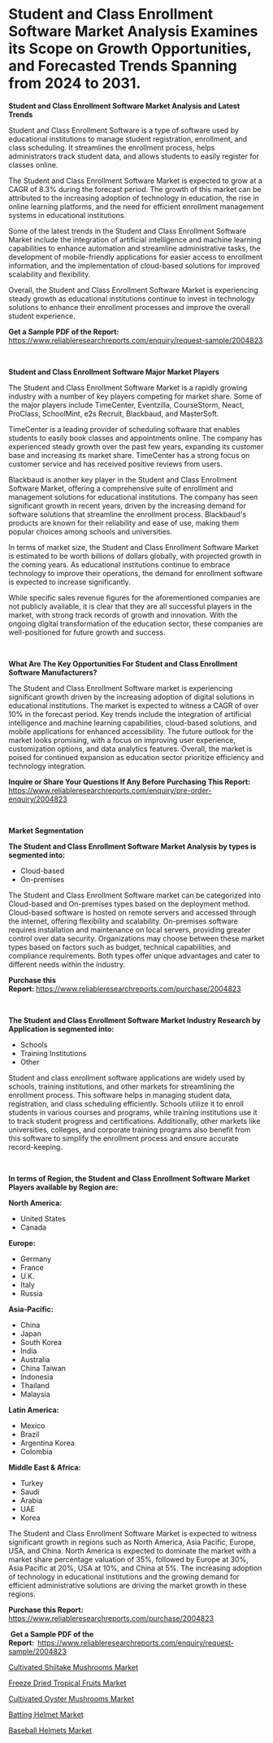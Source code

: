 <p><h1>Student and Class Enrollment Software Market Analysis Examines its Scope on Growth Opportunities, and Forecasted Trends Spanning from 2024 to 2031.</h1></p><p><strong>Student and Class Enrollment Software Market Analysis and Latest Trends</strong></p>
<p><p>Student and Class Enrollment Software is a type of software used by educational institutions to manage student registration, enrollment, and class scheduling. It streamlines the enrollment process, helps administrators track student data, and allows students to easily register for classes online.</p><p>The Student and Class Enrollment Software Market is expected to grow at a CAGR of 8.3% during the forecast period. The growth of this market can be attributed to the increasing adoption of technology in education, the rise in online learning platforms, and the need for efficient enrollment management systems in educational institutions.</p><p>Some of the latest trends in the Student and Class Enrollment Software Market include the integration of artificial intelligence and machine learning capabilities to enhance automation and streamline administrative tasks, the development of mobile-friendly applications for easier access to enrollment information, and the implementation of cloud-based solutions for improved scalability and flexibility.</p><p>Overall, the Student and Class Enrollment Software Market is experiencing steady growth as educational institutions continue to invest in technology solutions to enhance their enrollment processes and improve the overall student experience.</p></p>
<p><strong>Get a Sample PDF of the Report:&nbsp;</strong> <a href="https://www.reliableresearchreports.com/enquiry/request-sample/2004823">https://www.reliableresearchreports.com/enquiry/request-sample/2004823</a></p>
<p>&nbsp;</p>
<p><strong>Student and Class Enrollment Software Major Market Players</strong></p>
<p><p>The Student and Class Enrollment Software Market is a rapidly growing industry with a number of key players competing for market share. Some of the major players include TimeCenter, Eventzilla, CourseStorm, Neact, ProClass, SchoolMint, e2s Recruit, Blackbaud, and MasterSoft.</p><p>TimeCenter is a leading provider of scheduling software that enables students to easily book classes and appointments online. The company has experienced steady growth over the past few years, expanding its customer base and increasing its market share. TimeCenter has a strong focus on customer service and has received positive reviews from users.</p><p>Blackbaud is another key player in the Student and Class Enrollment Software Market, offering a comprehensive suite of enrollment and management solutions for educational institutions. The company has seen significant growth in recent years, driven by the increasing demand for software solutions that streamline the enrollment process. Blackbaud's products are known for their reliability and ease of use, making them popular choices among schools and universities.</p><p>In terms of market size, the Student and Class Enrollment Software Market is estimated to be worth billions of dollars globally, with projected growth in the coming years. As educational institutions continue to embrace technology to improve their operations, the demand for enrollment software is expected to increase significantly.</p><p>While specific sales revenue figures for the aforementioned companies are not publicly available, it is clear that they are all successful players in the market, with strong track records of growth and innovation. With the ongoing digital transformation of the education sector, these companies are well-positioned for future growth and success.</p></p>
<p>&nbsp;</p>
<p><strong>What Are The Key Opportunities For Student and Class Enrollment Software Manufacturers?</strong></p>
<p><p>The Student and Class Enrollment Software market is experiencing significant growth driven by the increasing adoption of digital solutions in educational institutions. The market is expected to witness a CAGR of over 10% in the forecast period. Key trends include the integration of artificial intelligence and machine learning capabilities, cloud-based solutions, and mobile applications for enhanced accessibility. The future outlook for the market looks promising, with a focus on improving user experience, customization options, and data analytics features. Overall, the market is poised for continued expansion as education sector prioritize efficiency and technology integration.</p></p>
<p><strong>Inquire or Share Your Questions If Any Before Purchasing This Report:</strong> <a href="https://www.reliableresearchreports.com/enquiry/pre-order-enquiry/2004823">https://www.reliableresearchreports.com/enquiry/pre-order-enquiry/2004823</a></p>
<p>&nbsp;</p>
<p><strong>Market Segmentation</strong></p>
<p><strong>The Student and Class Enrollment Software Market Analysis by types is segmented into:</strong></p>
<p><ul><li>Cloud-based</li><li>On-premises</li></ul></p>
<p><p>The Student and Class Enrollment Software market can be categorized into Cloud-based and On-premises types based on the deployment method. Cloud-based software is hosted on remote servers and accessed through the internet, offering flexibility and scalability. On-premises software requires installation and maintenance on local servers, providing greater control over data security. Organizations may choose between these market types based on factors such as budget, technical capabilities, and compliance requirements. Both types offer unique advantages and cater to different needs within the industry.</p></p>
<p><strong>Purchase this Report:&nbsp;</strong><a href="https://www.reliableresearchreports.com/purchase/2004823">https://www.reliableresearchreports.com/purchase/2004823</a></p>
<p>&nbsp;</p>
<p><strong>The Student and Class Enrollment Software Market Industry Research by Application is segmented into:</strong></p>
<p><ul><li>Schools</li><li>Training Institutions</li><li>Other</li></ul></p>
<p><p>Student and class enrollment software applications are widely used by schools, training institutions, and other markets for streamlining the enrollment process. This software helps in managing student data, registration, and class scheduling efficiently. Schools utilize it to enroll students in various courses and programs, while training institutions use it to track student progress and certifications. Additionally, other markets like universities, colleges, and corporate training programs also benefit from this software to simplify the enrollment process and ensure accurate record-keeping.</p></p>
<p>&nbsp;</p>
<p><strong>In terms of Region, the Student and Class Enrollment Software Market Players available by Region are:</strong></p>
<p>
    <p> <strong> North America: </strong>
        <ul>
            <li>United States</li>
            <li>Canada</li>
        </ul>
        </p> 
    <p> <strong> Europe: </strong>
        <ul>
            <li>Germany</li>
            <li>France</li>
            <li>U.K.</li>
            <li>Italy</li>
            <li>Russia</li>
        </ul>
        </p> 
    <p> <strong> Asia-Pacific: </strong>
        <ul>
            <li>China</li>
            <li>Japan</li>
            <li>South Korea</li>
            <li>India</li>
            <li>Australia</li>
            <li>China Taiwan</li>
            <li>Indonesia</li>
            <li>Thailand</li>
            <li>Malaysia</li>
        </ul>
        </p> 
    <p> <strong> Latin America: </strong>
        <ul>
            <li>Mexico</li>
            <li>Brazil</li>
            <li>Argentina Korea</li>
            <li>Colombia</li>
        </ul>
        </p> 
    <p> <strong> Middle East & Africa: </strong>
        <ul>
            <li>Turkey</li>
            <li>Saudi</li>
            <li>Arabia</li>
            <li>UAE</li>
            <li>Korea</li>
        </ul>
    </p>
    </p>
<p><p>The Student and Class Enrollment Software Market is expected to witness significant growth in regions such as North America, Asia Pacific, Europe, USA, and China. North America is expected to dominate the market with a market share percentage valuation of 35%, followed by Europe at 30%, Asia Pacific at 20%, USA at 10%, and China at 5%. The increasing adoption of technology in educational institutions and the growing demand for efficient administrative solutions are driving the market growth in these regions.</p></p>
<p><strong>Purchase this Report: </strong><a href="https://www.reliableresearchreports.com/purchase/2004823">https://www.reliableresearchreports.com/purchase/2004823</a></p>
<p>&nbsp;<strong>Get a Sample PDF of the Report:&nbsp;&nbsp;</strong><a href="https://www.reliableresearchreports.com/enquiry/request-sample/2004823">https://www.reliableresearchreports.com/enquiry/request-sample/2004823</a></p>
<p><strong></strong></p>
<p><p><a href="https://unruly-ladybug-44b.notion.site/Cultivated-Shiitake-Mushrooms-Market-A-Comprehensive-Report-of-its-Market-Share-Growth-Trends-202-0e13267b2108453eaae3bef4726fe97d">Cultivated Shiitake Mushrooms Market</a></p><p><a href="https://meowing-lemming-dd3.notion.site/Freeze-Dried-Tropical-Fruits-Market-Size-Growing-and-Forecasted-for-period-from-2024-2031-and-prov-fb51bb824c024942b0735ff051cd7562">Freeze Dried Tropical Fruits Market</a></p><p><a href="https://shimmer-gardenia-37a.notion.site/Cultivated-Oyster-Mushrooms-Market-Size-Share-Trends-Analysis-Report-By-Material-By-Type-By-End-92a1336b08d444b0b6dac8a64986bd60">Cultivated Oyster Mushrooms Market</a></p><p><a href="https://view.publitas.com/reportprime-1/batting-helmet-market-size-growth-outlook-from-2024-to-2031-projecting-at-markets-trends-analysis-by-application-regional-outlook-and-revenue/">Batting Helmet Market</a></p><p><a href="https://view.publitas.com/reportprime-1/baseball-helmets-market-offers-provide-insightful-data-for-the-time-period-from-2024-to-2031-and-also-provide-analysis-based-on-application-type-and-region/">Baseball Helmets Market</a></p></p>